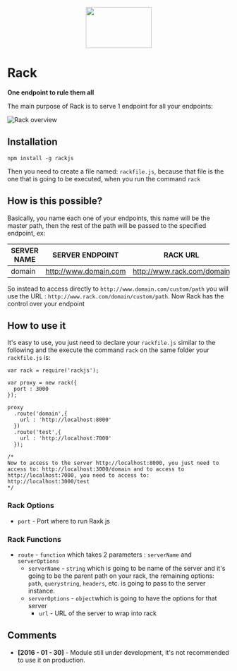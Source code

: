 <p align="center">
  <a>
    <img height="93" width="149" src="https://raw.githubusercontent.com/brion25/rackjs/feaure/read-config/assets/rack-logo.png">
  </a>
</p>

# Rack
**One endpoint to rule them all**

The main purpose of Rack is to serve 1 endpoint for all your endpoints:

![Rack overview](https://raw.github.com/brion25/rackjs/feaure/read-config/assets/rack-desc-exp.png)

## Installation

```
npm install -g rackjs
```

Then you need to create a file named: `rackfile.js`, because that file is the one that is going to be executed, when you run the command `rack`

## How is this possible?

Basically, you name each one of your endpoints, this name will be the master path, then the rest of the path will be passed to the specified endpoint, ex:

| SERVER NAME | SERVER ENDPOINT | RACK URL | PATH |
|-------------|-----|----------|------|
| domain | http://www.domain.com | http://www.rack.com/domain | /custom/path |

So instead to access directly to `http://www.domain.com/custom/path` you will use the URL : `http://www.rack.com/domain/custom/path`. Now Rack has the control over your endpoint

## How to use it

It's easy to use, you just need to declare your `rackfile.js` similar to the following and the execute the command `rack` on the same folder your `rackfile.js` is:

```
var rack = require('rackjs');

var proxy = new rack({
  port : 3000
});

proxy
  .route('domain',{
    url : 'http://localhost:8000'
  })
  .route('test',{
    url : 'http://localhost:7000'
  });

/*
Now to access to the server http://localhost:8000, you just need to access to: http://localhost:3000/domain and to access to http://localhost:7000, you need to access to: http://localhost:3000/test
*/
```
### Rack Options
 - `port` - Port where to run Raxk js

### Rack Functions
 - `route` - `function` which takes 2 parameters : `serverName` and `serverOptions`
   - `serverName` - `string` which is going to be name of the server and it's going to be the parent path on your rack, the remaining options: `path`, `querystring`, `headers`, etc. is going to pass to the server instance.
   - `serverOptions` - `object`which is going to have the options for that server
     - `url` - URL of the server to wrap into rack

## Comments

 - **[2016 - 01 - 30]** - Module still under development, it's not recommended to use it on production.
